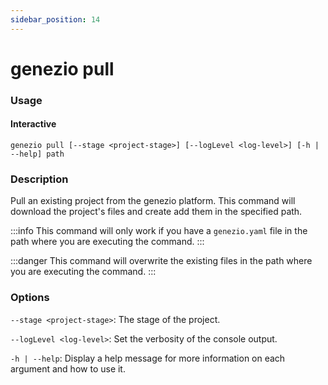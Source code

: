 ```yaml
---
sidebar_position: 14
---
```


# genezio pull

### Usage

#### Interactive

`genezio pull [--stage <project-stage>] [--logLevel <log-level>] [-h | --help] path`

### Description

Pull an existing project from the genezio platform. This command will download the project's files and create add them in the specified path.

:::info
This command will only work if you have a `genezio.yaml` file in the path where you are executing the command.
:::

:::danger
This command will overwrite the existing files in the path where you are executing the command.
:::

### Options

`--stage <project-stage>`: The stage of the project.

`--logLevel <log-level>`: Set the verbosity of the console output.

`-h | --help`: Display a help message for more information on each argument and how to use it.
